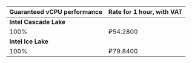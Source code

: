 Guaranteed vCPU performance | Rate for 1 hour, with VAT
--- | ---
**Intel Cascade Lake** |
100% | ₽54.2800
**Intel Ice Lake** |
100% | ₽79.8400